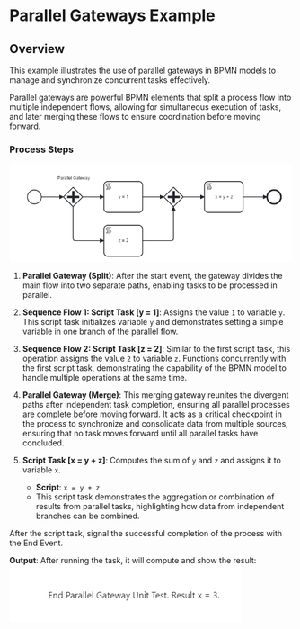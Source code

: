 # Parallel Gateways Example

## Overview

This example illustrates the use of parallel gateways in BPMN models to manage and synchronize concurrent tasks effectively.

Parallel gateways are powerful BPMN elements that split a process flow into multiple independent flows, allowing for simultaneous execution of tasks, and later merging these flows to ensure coordination before moving forward.

### Process Steps

![Parallel Gateway Example](images/parallel_gateway_ex1.png)
1. **Parallel Gateway (Split)**: After the start event, the gateway divides the main flow into two separate paths, enabling tasks to be processed in parallel.

2. **Sequence Flow 1: Script Task [y = 1]**: Assigns the value `1` to variable `y`. This script task initializes variable `y` and demonstrates setting a simple variable in one branch of the parallel flow.

3. **Sequence Flow 2: Script Task [z = 2]**: Similar to the first script task, this operation assigns the value `2` to variable `z`. Functions concurrently with the first script task, demonstrating the capability of the BPMN model to handle multiple operations at the same time.

4. **Parallel Gateway (Merge)**: This merging gateway reunites the divergent paths after independent task completion, ensuring all parallel processes are complete before moving forward. It acts as a critical checkpoint in the process to synchronize and consolidate data from multiple sources, ensuring that no task moves forward until all parallel tasks have concluded.

5. **Script Task [x = y + z]**: Computes the sum of `y` and `z` and assigns it to variable `x`.
   - **Script**: `x = y + z`
   - This script task demonstrates the aggregation or combination of results from parallel tasks, highlighting how data from independent branches can be combined.

After the script task, signal the successful completion of the process with the End Event.

**Output**:
After running the task, it will compute and show the result:
![Parallel Gateway Example](images/parallel_gateway_ex2.png)

